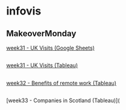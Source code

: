 # infovis


## MakeoverMonday

[week31 - UK Visits (Google Sheets)](https://sivnisky.github.io//infovis/MakeOverMonday.html)
##
[week31 - UK Visits (Tableau)](https://sivnisky.github.io//infovis/MakeOverMondayW31Tableau.html)
##
[week32 - Benefits of remote work (Tableau)](https://sivnisky.github.io//infovis/BenefitsOfRemoteWorkTableau.html)
##
[week33 - Companies in Scotland (Tableau)](
##
